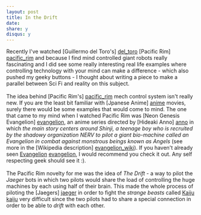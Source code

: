 ```yaml
---
layout: post
title: In the Drift
date: 
share: y
disqus: y
---
```

[pacific_rim]: http://www.imdb.com/title/tt1663662/?ref_=nv_sr_1
[del_toro]: http://www.imdb.com/name/nm0868219/?ref_=tt_ov_dr
[jaeger]: http://pacificrim.wikia.com/wiki/Jaeger
[kaiju]: http://pacificrim.wikia.com/wiki/Kaiju
[evangelion]: http://www.imdb.com/title/tt0112159/?ref_=nv_sr_1
[anno]: http://en.wikipedia.org/wiki/Hideaki_Anno
[evangelion_wiki]: http://en.wikipedia.org/wiki/Neon_Genesis_Evangelion
[anime]: http://en.wikipedia.org/wiki/Anime
[nicolelis]: http://en.wikipedia.org/wiki/Miguel_Nicolelis
[wc_kickoff]: https://www.youtube.com/watch?v=fZrvdODe1QI
[epoc]: http://www.emotiv.com/epoc.php
[emotiv_wiki]: http://en.wikipedia.org/wiki/Emotiv_Systems
[epoc_demo]: https://www.youtube.com/watch?v=LZrat-VG4Ms
[epoc_mindtunes]: https://www.youtube.com/watch?v=PgfxKZiSCDQ

Recently I've watched [Guillermo del Toro's] [del_toro] [Pacific Rim] [pacific_rim] and because I find mind controlled giant robots really fascinating and I did see some really interesting real life examples where controlling technology with your mind can make a difference - which also pushed my geeky buttons - I thought about writing a piece to make a parallel between Sci Fi and reality on this subject.
<br/><br/>
The idea behind [Pacific Rim's] [pacific_rim] mech control system isn't really new. If you are the least bit familiar with [Jpanese Anime] [anime] movies, surely there would be some examples that would come to mind. The one that came to my mind when I watched Pacific Rim was [Neon Genesis Evangelion] [evangelion], an anime series directed by [Hideaki Anno] [anno] in which *the main story centers around Shinji, a teenage boy who is recruited by the shadowy organization NERV to pilot a giant bio-machine called an Evangelion in combat against monstrous beings known as Angels* (see more in the [Wikipedia description] [evangelion_wiki]). If you haven't already seen [Evangelion] [evangelion], I would recommend you check it out. Any self respecting geek should see it :).
<br/><br/>
The Pacific Rim novelty for me was the idea of *The Drift* - a way to pilot the *Jaeger* bots in which two pilots would share the load of controlling the huge machines by each using half of their brain. This made the whole process of piloting the [Jaegers] [jaeger] in order to fight the *strange beasts* called [Kaiju] [kaiju] very difficult since the two pilots had to share a special connection in order to be able to *drift* with each other.
<br><br/>